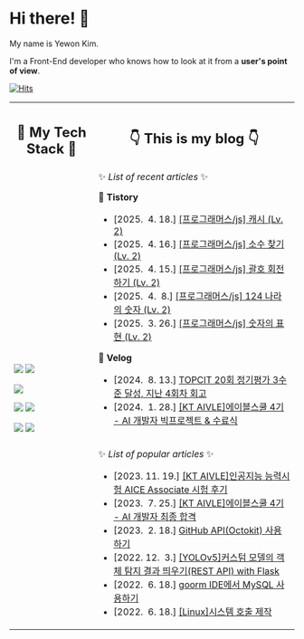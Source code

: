 # Hi there! 👋

My name is Yewon Kim.

I'm a Front-End developer who knows how to look at it from a **user's point of view**.

[![Hits](https://hits.seeyoufarm.com/api/count/incr/badge.svg?url=https%3A%2F%2Fgithub.com%2Fyewon0804%2Fyewon0804&count_bg=%23FF4A9E&title_bg=%23565863&icon=&icon_color=%23E7E7E7&title=hits&edge_flat=false)](https://hits.seeyoufarm.com)

<table>
  <th>
    <h2>👾 My Tech Stack 👾</h2>
  </th>
  <th>
    <h2>👇 This is my blog 👇</h2>
  </th>
  <tr>
    <td rowspan="2">
      
<img src="https://img.shields.io/badge/React-61DAFB?style=flat-square&logo=React&logoColor=black"/></a>
<img src="https://img.shields.io/badge/JavaScript-F7DF1E?style=flat-square&logo=JavaScript&logoColor=black"/></a>

<img src="https://img.shields.io/badge/Python-3766AB?style=flat-square&logo=Python&logoColor=white"/></a>

<img src="https://img.shields.io/badge/Java-CA4626?style=flat-square&logo=Java&logoColor=white"/></a>
<img src="https://img.shields.io/badge/Kotlin-7F52FF?style=flat-square&logo=Kotlin&logoColor=white"/></a>

<img src="https://img.shields.io/badge/Linux-FCC624?style=flat-square&logo=Linux&logoColor=black"/></a>
<img src="https://img.shields.io/badge/MySQL-4479A1?style=flat-square&logo=MySQL&logoColor=white"/></a>
    </td>
    <td>
✨ *List of recent articles* ✨

<strong>📙 Tistory</strong>

- [2025.&nbsp; 4.&nbsp;18.] <a href=https://ywwwon01.tistory.com/20>[프로그래머스/js] 캐시 (Lv. 2)</a>
- [2025.&nbsp; 4.&nbsp;16.] <a href=https://ywwwon01.tistory.com/19>[프로그래머스/js] 소수 찾기 (Lv. 2)</a>
- [2025.&nbsp; 4.&nbsp;15.] <a href=https://ywwwon01.tistory.com/18>[프로그래머스/js] 괄호 회전하기 (Lv. 2)</a>
- [2025.&nbsp; 4.&nbsp; 8.] <a href=https://ywwwon01.tistory.com/17>[프로그래머스/js] 124 나라의 숫자 (Lv. 2)</a>
- [2025.&nbsp; 3.&nbsp;26.] <a href=https://ywwwon01.tistory.com/16>[프로그래머스/js] 숫자의 표현 (Lv. 2)</a>

<strong>📗 Velog</strong>

- [2024.&nbsp; 8.&nbsp;13.] <a href=https://velog.io/@yewon0804/TOPCIT-20%ED%9A%8C-%EC%A0%95%EA%B8%B0%ED%8F%89%EA%B0%80-%EC%A7%80%EB%82%9C-4%ED%9A%8C%EC%B0%A8-%EB%8F%99%EC%95%88%EC%9D%98-%ED%9A%8C%EA%B3%A0>TOPCIT 20회 정기평가 3수준 달성, 지난 4회차 회고</a>
- [2024.&nbsp; 1.&nbsp;28.] <a href=https://velog.io/@yewon0804/KT-AIVLE-School%EC%97%90%EC%9D%B4%EB%B8%94%EC%8A%A4%EC%BF%A8-4%EA%B8%B0-AI-%EA%B0%9C%EB%B0%9C%EC%9E%90-%EC%88%98%EB%A3%8C>[KT AIVLE]에이블스쿨 4기 - AI 개발자 빅프로젝트 & 수료식</a>
    </td>
  </tr>
  <tr>
    <td>
      
✨ *List of popular articles* ✨


- [2023. 11. 19.] <a href=https://velog.io/@yewon0804/KT-AIVLE-School인공지능-능력시험-AICE-Associate-시험-후기>[KT AIVLE]인공지능 능력시험 AICE Associate 시험 후기</a>
- [2023.&nbsp; 7. 25.] <a href=https://velog.io/@yewon0804/KT-AIVLE-SchoolKT-에이블스쿨-4기-AI-개발자-트랙-최종-합격>[KT AIVLE]에이블스쿨 4기 - AI 개발자 최종 합격</a>
- [2023.&nbsp; 2. 18.] <a href=https://velog.io/@yewon0804/GitHub-APIOctokit-사용하기>GitHub API(Octokit) 사용하기</a>
- [2022. 12.&nbsp; 3.] <a href=https://velog.io/@yewon0804/YOLOv5커스텀-모델의-객체-탐지-결과-띄우기-with-Flask-REST-API>[YOLOv5]커스텀 모델의 객체 탐지 결과 띄우기(REST API) with Flask</a>
- [2022.&nbsp; 6. 18.] <a href=https://velog.io/@yewon0804/구름-IDE에서-MySQL-사용하기>goorm IDE에서 MySQL 사용하기</a>
- [2022.&nbsp; 6. 18.] <a href=https://velog.io/@yewon0804/시스템-호출-제작>[Linux]시스템 호출 제작</a>
    </td>
  </tr>
</table>
